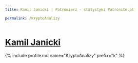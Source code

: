 ```yaml
---
title: Kamil Janicki | Patromierz - statystyki Patronite.pl

permalink: /KryptoAnalizy
---
```


# [Kamil Janicki](https://patronite.pl/KryptoAnalizy)

{% include profile.md name="KryptoAnalizy" prefix="k" %}
